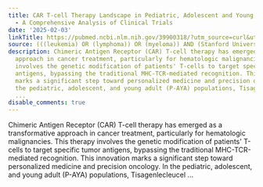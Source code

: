 ```yaml
---
title: CAR T-cell Therapy Landscape in Pediatric, Adolescent and Young Adult Oncology
  - A Comprehensive Analysis of Clinical Trials
date: '2025-02-03'
linkTitle: https://pubmed.ncbi.nlm.nih.gov/39900318/?utm_source=curl&utm_medium=rss&utm_campaign=pubmed-2&utm_content=1Rkszs2HVZ2RHP33OibaNFew6VK-LzjJWTD4GwmLlk8B-wCceh&fc=20220923065203&ff=20250204170846&v=2.18.0.post9+e462414
source: (((leukemia) OR (lymphoma)) OR (myeloma)) AND (Stanford University[Affiliation])
description: Chimeric Antigen Receptor (CAR) T-cell therapy has emerged as a transformative
  approach in cancer treatment, particularly for hematologic malignancies. This therapy
  involves the genetic modification of patients' T-cells to target specific tumor
  antigens, bypassing the traditional MHC-TCR-mediated recognition. This innovation
  marks a significant step toward personalized medicine and precision oncology. In
  the pediatric, adolescent, and young adult (P-AYA) populations, Tisagenlecleucel
  ...
disable_comments: true
---
```

Chimeric Antigen Receptor (CAR) T-cell therapy has emerged as a transformative approach in cancer treatment, particularly for hematologic malignancies. This therapy involves the genetic modification of patients' T-cells to target specific tumor antigens, bypassing the traditional MHC-TCR-mediated recognition. This innovation marks a significant step toward personalized medicine and precision oncology. In the pediatric, adolescent, and young adult (P-AYA) populations, Tisagenlecleucel ...